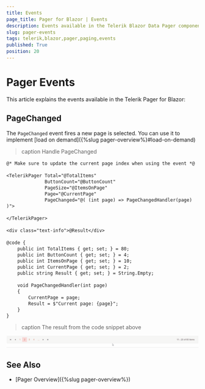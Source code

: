 ```yaml
---
title: Events
page_title: Pager for Blazor | Events
description: Events available in the Telerik Blazor Data Pager component
slug: pager-events
tags: telerik,blazor,pager,paging,events
published: True
position: 20
---
```


# Pager Events

This article explains the events available in the Telerik Pager for Blazor:

## PageChanged

The `PageChanged` event fires a new page is selected. You can use it to implement [load on demand]({%slug pager-overview%}#load-on-demand)

>caption Handle PageChanged

````CSHTML
@* Make sure to update the current page index when using the event *@

<TelerikPager Total="@TotalItems"
              ButtonCount="@ButtonCount"
              PageSize="@ItemsOnPage"
              Page="@CurrentPage"
              PageChanged="@( (int page) => PageChangedHandler(page)  )">

</TelerikPager>

<div class="text-info">@Result</div>

@code {
    public int TotalItems { get; set; } = 80;
    public int ButtonCount { get; set; } = 4;
    public int ItemsOnPage { get; set; } = 10;
    public int CurrentPage { get; set; } = 2;
    public string Result { get; set; } = String.Empty;

    void PageChangedHandler(int page)
    {
        CurrentPage = page;
        Result = $"Current page: {page}";
    }
}
````
>caption The result from the code snippet above

![config of the pager with one-way binding](images/pager-data-binding.gif)

## See Also

* [Pager Overview]({%slug pager-overview%})